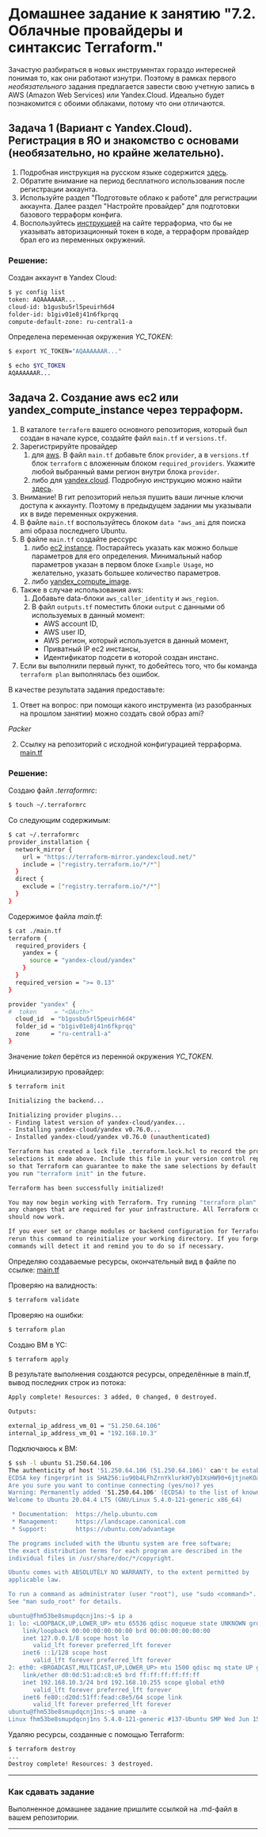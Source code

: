 # Домашнее задание к занятию "7.2. Облачные провайдеры и синтаксис Terraform."

Зачастую разбираться в новых инструментах гораздо интересней понимая то, как они работают изнутри. 
Поэтому в рамках первого *необязательного* задания предлагается завести свою учетную запись в AWS (Amazon Web Services) или Yandex.Cloud.
Идеально будет познакомится с обоими облаками, потому что они отличаются. 


## Задача 1 (Вариант с Yandex.Cloud). Регистрация в ЯО и знакомство с основами (необязательно, но крайне желательно).

1. Подробная инструкция на русском языке содержится [здесь](https://cloud.yandex.ru/docs/solutions/infrastructure-management/terraform-quickstart).
2. Обратите внимание на период бесплатного использования после регистрации аккаунта. 
3. Используйте раздел "Подготовьте облако к работе" для регистрации аккаунта. Далее раздел "Настройте провайдер" для подготовки
базового терраформ конфига.
4. Воспользуйтесь [инструкцией](https://registry.terraform.io/providers/yandex-cloud/yandex/latest/docs) на сайте терраформа, что бы 
не указывать авторизационный токен в коде, а терраформ провайдер брал его из переменных окружений.

### Решение:
Создан аккаунт в Yandex Cloud:  
```bash
$ yc config list
token: AQAAAAAAR...
cloud-id: b1gusbu5rl5peuirh6d4
folder-id: b1giv01e8j41n6fkprqq
compute-default-zone: ru-central1-a
```

Определена переменная окружения _*YC_TOKEN*_:  

```bash
$ export YC_TOKEN="AQAAAAAAR..."
```
```bash
$ echo $YC_TOKEN
AQAAAAAAR...
```

## Задача 2. Создание aws ec2 или yandex_compute_instance через терраформ. 

1. В каталоге `terraform` вашего основного репозитория, который был создан в начале курсе, создайте файл `main.tf` и `versions.tf`.
2. Зарегистрируйте провайдер 
   1. для [aws](https://registry.terraform.io/providers/hashicorp/aws/latest/docs). В файл `main.tf` добавьте
   блок `provider`, а в `versions.tf` блок `terraform` с вложенным блоком `required_providers`. Укажите любой выбранный вами регион 
   внутри блока `provider`.
   2. либо для [yandex.cloud](https://registry.terraform.io/providers/yandex-cloud/yandex/latest/docs). Подробную инструкцию можно найти 
   [здесь](https://cloud.yandex.ru/docs/solutions/infrastructure-management/terraform-quickstart).
3. Внимание! В гит репозиторий нельзя пушить ваши личные ключи доступа к аккаунту. Поэтому в предыдущем задании мы указывали
их в виде переменных окружения. 
4. В файле `main.tf` воспользуйтесь блоком `data "aws_ami` для поиска ami образа последнего Ubuntu.  
5. В файле `main.tf` создайте рессурс 
   1. либо [ec2 instance](https://registry.terraform.io/providers/hashicorp/aws/latest/docs/resources/instance).
   Постарайтесь указать как можно больше параметров для его определения. Минимальный набор параметров указан в первом блоке 
   `Example Usage`, но желательно, указать большее количество параметров.
   2. либо [yandex_compute_image](https://registry.terraform.io/providers/yandex-cloud/yandex/latest/docs/resources/compute_image).
6. Также в случае использования aws:
   1. Добавьте data-блоки `aws_caller_identity` и `aws_region`.
   2. В файл `outputs.tf` поместить блоки `output` с данными об используемых в данный момент: 
       * AWS account ID,
       * AWS user ID,
       * AWS регион, который используется в данный момент, 
       * Приватный IP ec2 инстансы,
       * Идентификатор подсети в которой создан инстанс.  
7. Если вы выполнили первый пункт, то добейтесь того, что бы команда `terraform plan` выполнялась без ошибок. 


В качестве результата задания предоставьте:
1. Ответ на вопрос: при помощи какого инструмента (из разобранных на прошлом занятии) можно создать свой образ ami?  

*Packer*

2. Ссылку на репозиторий с исходной конфигурацией терраформа.  
[main.tf](https://github.com/nicko203/devops-netology/blob/main/home_works/07-terraform-02-syntax/src/main.tf)
 

### Решение:  
Создаю файл _*.terraformrc*_:  
```bash
$ touch ~/.terraformrc
```
Со следующим содержимым:  
```bash
$ cat ~/.terraformrc
provider_installation {
  network_mirror {
    url = "https://terraform-mirror.yandexcloud.net/"
    include = ["registry.terraform.io/*/*"]
  }
  direct {
    exclude = ["registry.terraform.io/*/*"]
  }
}
```

Содержимое файла _*main.tf*_:  
```bash
$ cat ./main.tf 
terraform {
  required_providers {
    yandex = {
      source = "yandex-cloud/yandex"
    }
  }
  required_version = ">= 0.13"
}

provider "yandex" {
#  token     = "<OAuth>"
  cloud_id  = "b1gusbu5rl5peuirh6d4"
  folder_id = "b1giv01e8j41n6fkprqq"
  zone      = "ru-central1-a"
}
```
Значение _*token*_ берётся из перенной окружения _*YC_TOKEN*_.  

Инициализирую провайдер:  
```bash
$ terraform init

Initializing the backend...

Initializing provider plugins...
- Finding latest version of yandex-cloud/yandex...
- Installing yandex-cloud/yandex v0.76.0...
- Installed yandex-cloud/yandex v0.76.0 (unauthenticated)

Terraform has created a lock file .terraform.lock.hcl to record the provider
selections it made above. Include this file in your version control repository
so that Terraform can guarantee to make the same selections by default when
you run "terraform init" in the future.

Terraform has been successfully initialized!

You may now begin working with Terraform. Try running "terraform plan" to see
any changes that are required for your infrastructure. All Terraform commands
should now work.

If you ever set or change modules or backend configuration for Terraform,
rerun this command to reinitialize your working directory. If you forget, other
commands will detect it and remind you to do so if necessary.

```

Определяю создаваемые ресурсы, окончательный вид в файле по ссылке: [main.tf](https://github.com/nicko203/devops-netology/blob/main/home_works/07-terraform-02-syntax/src/main.tf)


Проверяю на валидность:  
```bash
$ terraform validate
```

Проверяю на ошибки:  
```bash
$ terraform plan
```
Создаю ВМ в YC:  
```bash
$ terraform apply
```

В результате выполнения создаются ресурсы, определённые в main.tf, вывод последних строк из потока:  
```bash
Apply complete! Resources: 3 added, 0 changed, 0 destroyed.

Outputs:

external_ip_address_vm_01 = "51.250.64.106"
internal_ip_address_vm_01 = "192.168.10.3"

```

Подключаюсь к ВМ:  
```bash
$ ssh -l ubuntu 51.250.64.106
The authenticity of host '51.250.64.106 (51.250.64.106)' can't be established.
ECDSA key fingerprint is SHA256:iu90b4LFhZrnYklurkH7ybIXsHW90+6jtjneKOawGX4.
Are you sure you want to continue connecting (yes/no)? yes
Warning: Permanently added '51.250.64.106' (ECDSA) to the list of known hosts.
Welcome to Ubuntu 20.04.4 LTS (GNU/Linux 5.4.0-121-generic x86_64)

 * Documentation:  https://help.ubuntu.com
 * Management:     https://landscape.canonical.com
 * Support:        https://ubuntu.com/advantage

The programs included with the Ubuntu system are free software;
the exact distribution terms for each program are described in the
individual files in /usr/share/doc/*/copyright.

Ubuntu comes with ABSOLUTELY NO WARRANTY, to the extent permitted by
applicable law.

To run a command as administrator (user "root"), use "sudo <command>".
See "man sudo_root" for details.

ubuntu@fhm53be8smupdqcnj1ns:~$ ip a
1: lo: <LOOPBACK,UP,LOWER_UP> mtu 65536 qdisc noqueue state UNKNOWN group default qlen 1000
    link/loopback 00:00:00:00:00:00 brd 00:00:00:00:00:00
    inet 127.0.0.1/8 scope host lo
       valid_lft forever preferred_lft forever
    inet6 ::1/128 scope host 
       valid_lft forever preferred_lft forever
2: eth0: <BROADCAST,MULTICAST,UP,LOWER_UP> mtu 1500 qdisc mq state UP group default qlen 1000
    link/ether d0:0d:51:ad:c8:e5 brd ff:ff:ff:ff:ff:ff
    inet 192.168.10.3/24 brd 192.168.10.255 scope global eth0
       valid_lft forever preferred_lft forever
    inet6 fe80::d20d:51ff:fead:c8e5/64 scope link 
       valid_lft forever preferred_lft forever
ubuntu@fhm53be8smupdqcnj1ns:~$ uname -a
Linux fhm53be8smupdqcnj1ns 5.4.0-121-generic #137-Ubuntu SMP Wed Jun 15 13:33:07 UTC 2022 x86_64 x86_64 x86_64 GNU/Linux
```

Удаляю ресурсы, созданные с помощью Terraform:  
```bash
$ terraform destroy
...
Destroy complete! Resources: 3 destroyed.

```

---

### Как cдавать задание

Выполненное домашнее задание пришлите ссылкой на .md-файл в вашем репозитории.

---
